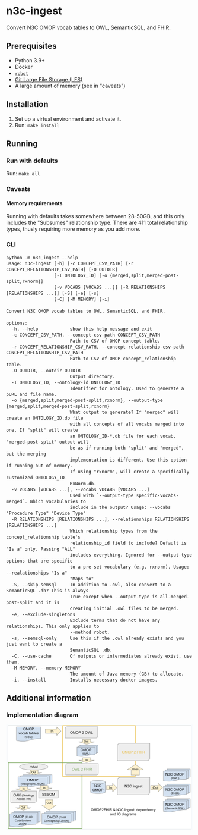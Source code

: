 # n3c-ingest
Convert N3C OMOP vocab tables to OWL, SemanticSQL, and FHIR.

## Prerequisites
* Python 3.9+
* Docker
* [`robot`](http://robot.obolibrary.org/)
* [Git Large File Storage (LFS)](https://git-lfs.com/)
* A large amount of memory (see in "caveats")

## Installation
1. Set up a virtual environment and activate it.
2. Run: `make install`

## Running
### Run with defaults
Run: `make all`

### Caveats
#### Memory requirements
Running with defaults takes somewhere between 28-50GB, and this only includes the "Subsumes" relationship type. There 
are 411 total relationship types, thusly requiring more memory as you add more.

### CLI
```
python -m n3c_ingest --help
usage: n3c-ingest [-h] [-c CONCEPT_CSV_PATH] [-r CONCEPT_RELATIONSHIP_CSV_PATH] [-O OUTDIR]
                  [-I ONTOLOGY_ID] [-o {merged,split,merged-post-split,rxnorm}]
                  [-v VOCABS [VOCABS ...]] [-R RELATIONSHIPS [RELATIONSHIPS ...]] [-S] [-e] [-s]
                  [-C] [-M MEMORY] [-i]

Convert N3C OMOP vocab tables to OWL, SemanticSQL, and FHIR.

options:
  -h, --help            show this help message and exit
  -c CONCEPT_CSV_PATH, --concept-csv-path CONCEPT_CSV_PATH
                        Path to CSV of OMOP concept table.
  -r CONCEPT_RELATIONSHIP_CSV_PATH, --concept-relationship-csv-path CONCEPT_RELATIONSHIP_CSV_PATH
                        Path to CSV of OMOP concept_relationship table.
  -O OUTDIR, --outdir OUTDIR
                        Output directory.
  -I ONTOLOGY_ID, --ontology-id ONTOLOGY_ID
                        Identifier for ontology. Used to generate a pURL and file name.
  -o {merged,split,merged-post-split,rxnorm}, --output-type {merged,split,merged-post-split,rxnorm}
                        What output to generate? If "merged" will create an ONTOLOGY_ID.db file
                        with all concepts of all vocabs merged into one. If "split" will create
                        an ONTOLOGY_ID-*.db file for each vocab. "merged-post-split" output will
                        be as if running both "split" and "merged", but the merging
                        implementation is different. Use this option if running out of memory.
                        If using "rxnorm", will create a specifically customized ONTOLOGY_ID-
                        RxNorm.db.
  -v VOCABS [VOCABS ...], --vocabs VOCABS [VOCABS ...]
                        Used with `--output-type specific-vocabs-merged`. Which vocabularies to
                        include in the output? Usage: --vocabs "Procedure Type" "Device Type"
  -R RELATIONSHIPS [RELATIONSHIPS ...], --relationships RELATIONSHIPS [RELATIONSHIPS ...]
                        Which relationship types from the concept_relationship table's
                        relationship_id field to include? Default is "Is a" only. Passing "ALL"
                        includes everything. Ignored for --output-type options that are specific
                        to a pre-set vocabulary (e.g. rxnorm). Usage: --realationships "Is a"
                        "Maps to"
  -S, --skip-semsql     In addition to .owl, also convert to a SemanticSQL .db? This is always
                        True except when --output-type is all-merged-post-split and it is
                        creating initial .owl files to be merged.
  -e, --exclude-singletons
                        Exclude terms that do not have any relationships. This only applies to
                        --method robot.
  -s, --semsql-only     Use this if the .owl already exists and you just want to create a
                        SemanticSQL .db.
  -C, --use-cache       Of outputs or intermediates already exist, use them.
  -M MEMORY, --memory MEMORY
                        The amount of Java memory (GB) to allocate.
  -i, --install         Installs necessary docker images.
```

## Additional information

### Implementation diagram
![Implementation diagram](docs/implementation_diagram.png 'Implementation diagram')
